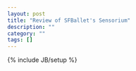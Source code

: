 ```yaml
---
layout: post
title: "Review of SFBallet's Sensorium"
description: ""
category: ""
tags: []
---
```

{% include JB/setup %}
